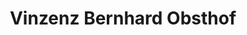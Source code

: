 ---
title: "Vinzenz Bernhard Obsthof"
url: /meckenbeuren/vinzenz-bernhard-obsthof/
shop: Hofladen
---